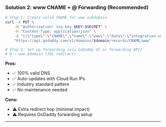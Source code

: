 ### Solution 2: www CNAME + @ Forwarding (Recommended)

```bash
# Step 1: Create valid CNAME for www subdomain
curl -X PUT \
    -H "Authorization: sso-key $KEY:$SECRET" \
    -H "Content-Type: application/json" \
    -d "[{\"type\":\"CNAME\",\"name\":\"www\",\"data\":\"integration-service-plad5efvha-uc.a.run.app\",\"ttl\":600}]" \
    "https://api.godaddy.com/v1/domains/$domain/records/CNAME/www"

# Step 2: Set up forwarding (via GoDaddy UI or forwarding API)
# @ → www.$domain (301 redirect)
```

**Pros:**
- ✅ 100% valid DNS
- ✅ Auto-updates with Cloud Run IPs
- ✅ Industry standard pattern
- ✅ No maintenance needed

**Cons:**
- ⚠️ Extra redirect hop (minimal impact)
- ⚠️ Requires GoDaddy forwarding setup

---
